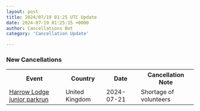 ```yaml
---
layout: post
title: 2024/07/19 01:25 UTC Update
date: 2024-07-19 01:25:15 +0000
author: Cancellations Bot
category: 'Cancellation Update'

---
```


<h3>New Cancellations</h3>
<div class='hscrollable'>
<table style='width: 100%'>
    <tr>
        <th>Event</th>
        <th>Country</th>
        <th>Date</th>
        <th>Cancellation Note</th>
    </tr>
    <tr>
        <td><a href="https://www.parkrun.org.uk/harrowlodge-juniors">Harrow Lodge junior parkrun</a></td>
        <td>United Kingdom</td>
        <td>2024-07-21</td>
        <td>Shortage of volunteers</td>
    </tr>
</table>
</div>
